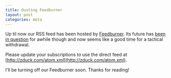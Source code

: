 ```yaml
---
title: Ousting Feedburner
layout: post
categories: meta
---
```


Up til now our RSS feed has been hosted by [Feedburner](http://feedburner.google.com). Its future has [been in question](http://techcrunch.com/2012/09/28/the-feedburner-deathwatch-continues-google-kills-adsense-for-feeds/) for awhile though and now seems like a good time for a tactical withdrawal.

Please update your subscriptions to use the direct feed at [http://zduck.com/atom.xml](http://zduck.com/atom.xml).

I'll be turning off our Feedburner soon. Thanks for reading!